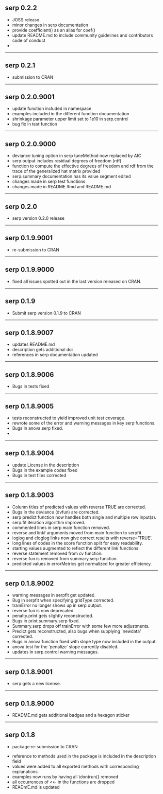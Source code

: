 ## serp 0.2.2
- JOSS release
- minor changes in serp documentation
- provide coefficient() as an alias for coef()
- update README.md to include community guidelines and contributors code of conduct
- 

---
## serp 0.2.1
- submission to CRAN

---
## serp 0.2.0.9001
- update function included in namespace
- examples included in the different function documentation
- shrinkage parameter upper limit set to 1e10 in serp.control
- bug fix in test function

---
## serp 0.2.0.9000 
- deviance tuning option in serp tuneMethod now replaced by AIC 
- serp output includes residual degrees of freedom (rdf)
- function to compute the effective degrees of freedom and rdf from the trace of the generalized hat matrix provided
- serp.summary documentation has its value segment edited
- changes made in serp test functions
- changes made in README.Rmd and README.md

---
## serp 0.2.0
- serp version 0.2.0 release

---
## serp 0.1.9.9001
- re-submission to CRAN

---
## serp 0.1.9.9000
- fixed all issues spotted out in the last version released on CRAN.  

---
## serp 0.1.9
- Submit serp version 0.1.9 to CRAN

---
## serp 0.1.8.9007
- updates README.md
- description gets additional doi
- references in serp documentation updated

---
## serp 0.1.8.9006
- Bugs in tests fixed

---
## serp 0.1.8.9005
- tests reconstructed to yield improved unit test coverage.
- rewrote some of the error and warning messages in key serp functions.
- Bugs in anova.serp fixed.
- 

---
## serp 0.1.8.9004
- update License in the description 
- Bugs in the example codes fixed
- Bugs in test files corrected

---
## serp 0.1.8.9003
- Column titles of predicted values with reverse TRUE are corrected.
- Bugs in the deviance (dvfun) are corrected.
- serp predict function now handles both single and multiple row input(s).
- serp.fit iteration algorithm improved.
- commented lines in serp main function removed.
- reverse and linkf arguments moved from main function to serpfit.
- loglog and cloglog links now give correct results with reverse='TRUE'.
- long lines of codes in the score function split for easy readability.
- starting values augmented to reflect the different link functions.
- reverse statement removed from cv function.
- reverse.fun is removed from summary.serp function.
- predicted values in errorMetrics get normalized for greater efficiency.

---
## serp 0.1.8.9002
- warning messages in serpfit get updated.
- Bug in serpfit when specifying gridType corrected.
- trainError no longer shows up in serp output.
- reverse.fun is now deprecated.
- penalty.print gets slightly reconstructed.
- Bugs in print.summary.serp fixed.
- Summary.serp drops off trainError with some few more adjustments.
- Predict gets reconstructed, also bugs when supplying 'newdata' corrected.
- Bugs in anova function fixed with slope type now included in the output.
- anova test for the 'penalize' slope currently disabled.
- updates in serp.control warning messages.

---
## serp 0.1.8.9001
- serp gets a new license.

---
## serp 0.1.8.9000
* README.md gets additional badges and a hexagon sticker

---
## serp 0.1.8
* package re-submission to CRAN

- reference to methods used in the package is included in the  description field
- values were added to all exported methods with corresponding explanations
- examples now runs by having all \dontrun{} removed
- all occurrences of <<- in the functions are dropped
- READmE.md is updated
